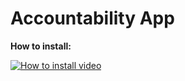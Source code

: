 # Accountability App

**How to install:**

[![How to install video](https://img.youtube.com/vi/S4l6C7SLElk/0.jpg)](https://youtu.be/S4l6C7SLElk)